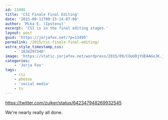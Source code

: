 ```yaml
---
id: 13495
title: 'CSI Finale Final Editing'
date: '2015-09-11T09:15:14-07:00'
author: 'Mika E. (Ipstenu)'
excerpt: 'CSI is in the final editing stages.'
layout: post
guid: 'https://jorjafox.net/?p=13495'
permalink: /2015/csi-finale-final-editing/
astra_style_timestamp_css:
    - '1634297340'
image: 'https://static.jorjafox.net/wordpress/2015/09/COoUDjYUEAAGoJK.jpg'
categories:
    - 'Jorja Fox'
tags:
    - csi
    - photos
    - 'social media'
    - tv
---
```


https://twitter.com/zuiker/status/642347948269932545

We're nearly really all done.